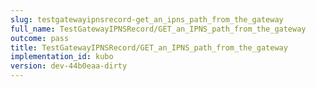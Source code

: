 ```yaml
---
slug: testgatewayipnsrecord-get_an_ipns_path_from_the_gateway
full_name: TestGatewayIPNSRecord/GET_an_IPNS_path_from_the_gateway
outcome: pass
title: TestGatewayIPNSRecord/GET_an_IPNS_path_from_the_gateway
implementation_id: kubo
version: dev-44b0eaa-dirty
---
```


